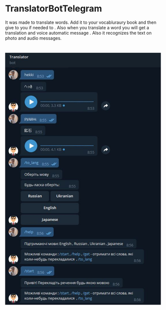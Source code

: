 # TranslatorBotTelegram
It was made to translate words. Add it to your vocabluraury book and then give to you if needed to . Also when you translate a word you will get a translation and voice automatic message . Also it recognizes the text on photo and audio messages. 

# ![alt text](https://github.com/PanVova/TranslatorBotTelegram/blob/master/2.jpg)
